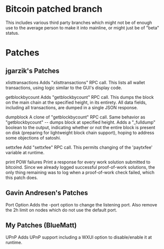 Bitcoin patched branch
======================

This includes various third party branches which might not be of
enough use to the average person to make it into mainline, or might
just be of "beta" status.

Patches
=======

jgarzik's Patches
-----------------
xlisttransactions
    Adds "xlisttransactions" RPC call.  This lists all wallet transactions, using logic similar to the GUI's display code.

getblockbycount
    Adds "getblockbycount" RPC call.  This dumps the block on the main chain at the specified height, in its entirety.  All data fields, including all transactions, are dumped in a single JSON response.

dumpblock
    A clone of "getblockbycount" RPC call.  Same behavior as "getblockbycount" -- dumps block at specified height.  Adds a "_fulldump" boolean to the output, indicating whether or not the entire block is present on disk (preparing for lightweight block chain support), hoping to address some objections of satoshi.

settxfee
    Add "settxfee" RPC call.  This permits changing of the 'paytxfee' variable at runtime.

print POW failures
    Print a response for every work solution submitted to bitcoind.  Since we already logged successful proof-of-work solutions, the only thing remaining was to log when a proof-of-work check failed, which this patch does.

Gavin Andresen's Patches
------------------------
Port Option
    Adds the -port option to change the listening port.  Also remove the 2h limit on nodes which do not use the default port.

My Patches (BlueMatt)
---------------------
UPnP
    Adds UPnP support including a WXUI option to disable/enable it at runtime.
